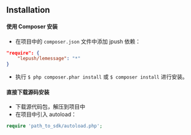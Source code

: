 
## Installation


#### 使用 Composer 安装

- 在项目中的 `composer.json` 文件中添加 jpush 依赖：

```json
"require": {
    "lepush/lemessage": "*"
}
```

- 执行 `$ php composer.phar install` 或 `$ composer install` 进行安装。

#### 直接下载源码安装

- 下载源代码包，解压到项目中
- 在项目中引入 autoload：

```php
require 'path_to_sdk/autoload.php';
```

